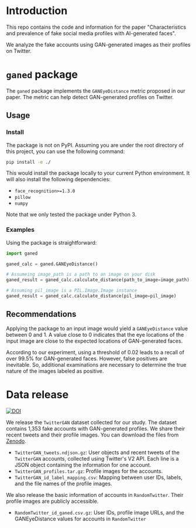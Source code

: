 # Introduction

This repo contains the code and information for the paper "Characteristics and prevalence of fake social media profiles with AI-generated faces".

We analyze the fake accounts using GAN-generated images as their profiles on Twitter.

# `ganed` package

The `ganed` package implements the `GANEyeDistance` metric proposed in our paper.
The metric can help detect GAN-generated profiles on Twitter.

## Usage

### Install

The package is not on PyPI.
Assuming you are under the root directory of this project, you can use the following command:

```bash
pip install -e ./
```

This would install the package locally to your current Python environment.
It will also install the following dependencies:

- `face_recognition>=1.3.0`
- `pillow`
- `numpy`

Note that we only tested the package under Python 3.

### Examples

Using the package is straightforward:

```python
import ganed

ganed_calc = ganed.GANEyeDistance()

# Assumeing image_path is a path to an image on your disk
ganed_result = ganed_calc.calculate_distance(path_to_image=image_path)

# Assuming pil_image is a PIL.Image.Image instance
ganed_result = ganed_calc.calculate_distance(pil_image=pil_image)
```

## Recommendations

Applying the package to an input image would yield a `GANEyeDistance` value between 0 and 1.
A value close to 0 indicates that the eye locations of the input image are close to the expected locations of GAN-generated faces.

According to our experiment, using a threshold of 0.02 leads to a recall of over 99.5% for GAN-generated faces.
However, false positives are inevitable.
So, additional examinations are necessary to determine the true nature of the images labeled as positive.

# Data release

[![DOI](https://zenodo.org/badge/DOI/10.5281/zenodo.10436889.svg)](https://doi.org/10.5281/zenodo.10436889)

We release the `TwitterGAN` dataset collected for our study.
The dataset contains 1,353 fake accounts with GAN-generated profiles.
We share their recent tweets and their profile images.
You can download the files from [Zenodo](https://zenodo.org/doi/10.5281/zenodo.10436888).

- `TwitterGAN_tweets.ndjson.gz`: User objects and recent tweets of the `TwitterGAN` accounts, collected using Twitter's V2 API. Each line is a JSON object containing the information for one account.
- `TwitterGAN_profiles.tar.gz`: Profile images for the accounts.
- `TwitterGAN_id_label_mapping.csv`: Mapping between user IDs, labels, and the file names of the profile images.

We also release the basic information of accounts in `RandomTwitter`.
Their profile images are publicly accessible.

- `RandomTwitter_id_ganed.csv.gz`: User IDs, profile image URLs, and the GANEyeDistance values for accounts in `RandomTwitter`
